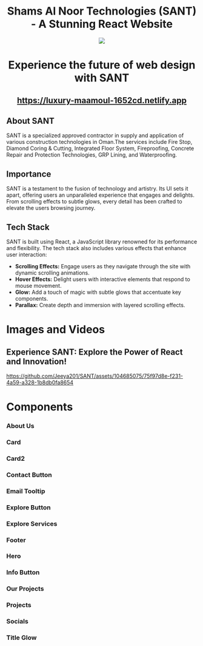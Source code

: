 # <div align ="center">Shams Al Noor Technologies (SANT) - A Stunning React Website</div>

<p align="center">
  <img src="https://github.com/Jeeya201/SANT/assets/104685075/10ffdc11-19e6-4e70-a102-a9ffb9fdc379">
</p>

# <div align="center">Experience the future of web design with SANT </div>
## <div align="center"> https://luxury-maamoul-1652cd.netlify.app</div>


## About SANT
SANT is a specialized approved contractor in supply and application of various construction technologies in Oman.The services include Fire Stop, Diamond Coring & Cutting, Integrated Floor System, Fireproofing, Concrete Repair and Protection Technologies, GRP Lining, and Waterproofing.

## Importance

SANT is a testament to the fusion of technology and artistry. Its UI sets it apart, offering users an unparalleled experience that engages and delights. From scrolling effects to subtle glows, every detail has been crafted to elevate the users browsing journey.

## Tech Stack

SANT is built using React, a JavaScript library renowned for its performance and flexibility. The tech stack also includes various effects that enhance user interaction:

- **Scrolling Effects:** Engage users as they navigate through the site with dynamic scrolling animations.
- **Hover Effects:** Delight users with interactive elements that respond to mouse movement.
- **Glow:** Add a touch of magic with subtle glows that accentuate key components.
- **Parallax:** Create depth and immersion with layered scrolling effects.
  
# Images and Videos

## Experience SANT: Explore the Power of React and Innovation!


https://github.com/Jeeya201/SANT/assets/104685075/75f97d8e-f231-4a59-a328-1b8db0fa8654

# Components

### About Us
### Card
### Card2
### Contact Button
### Email Tooltip
### Explore Button
### Explore Services
### Footer
### Hero
### Info Button
### Our Projects
### Projects
### Socials
### Title Glow
